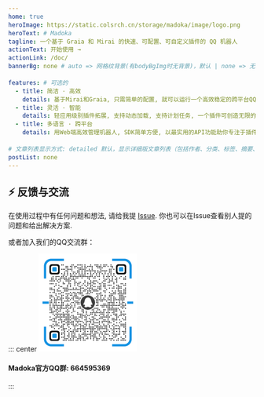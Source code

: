 ```yaml
---
home: true
heroImage: https://static.colsrch.cn/storage/madoka/image/logo.png
heroText: # Madoka
tagline: 一个基于 Graia 和 Mirai 的快速、可配置、可自定义插件的 QQ 机器人
actionText: 开始使用 →
actionLink: /doc/
bannerBg: none # auto => 网格纹背景(有bodyBgImg时无背景)，默认 | none => 无 | '大图地址' | background: 自定义背景样式       提示：如发现文本颜色不适应你的背景时可以到palette.styl修改$bannerTextColor变量

features: # 可选的
  - title: 简洁 · 高效
    details: 基于Mirai和Graia, 只需简单的配置, 就可以运行一个高效稳定的跨平台QQ机器人
  - title: 灵活 · 智能
    details: 轻应用级别插件拓展, 支持动态加载, 支持计划任务, 一个插件可创造无限的想象力
  - title: 多语言 · 跨平台
    details: 用Web端高效管理机器人, SDK简单方便, 以最实用的API功能助你专注于插件开发

# 文章列表显示方式: detailed 默认，显示详细版文章列表（包括作者、分类、标签、摘要、分页等）| simple => 显示简约版文章列表（仅标题和日期）| none 不显示文章列表
postList: none
---
```


<!-- <p align="center">
  <a class="become-sponsor" href="/pages/1b12ed/">支持这个项目</a>
</p>

<style>
.become-sponsor{
  padding: 8px 20px;
  display: inline-block;
  color: #11a8cd;
  border-radius: 30px;
  box-sizing: border-box;
  border: 1px solid #11a8cd;
}
</style>

<br/> -->

## ⚡ 反馈与交流

在使用过程中有任何问题和想法, 请给我提 [Issue](https://github.com/MadokaProject/Madoka/issues).
你也可以在Issue查看别人提的问题和给出解决方案.

或者加入我们的QQ交流群：

::: center
<img src="/img/qcode.png" alt="群号: 664595369" class="no-zoom" style="width:200px;">

#### Madoka官方QQ群: 664595369
:::
